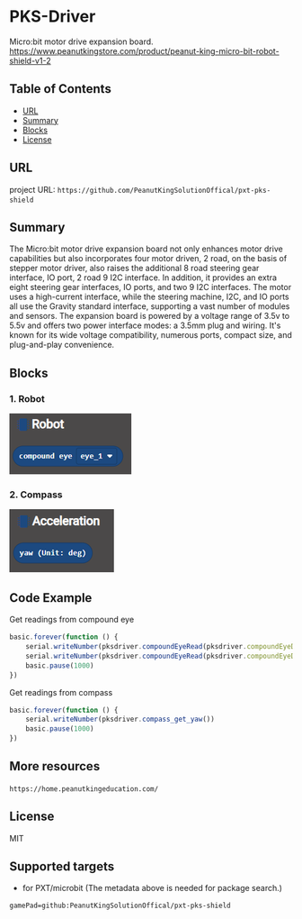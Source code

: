 # PKS-Driver

Micro:bit motor drive expansion board. \
https://www.peanutkingstore.com/product/peanut-king-micro-bit-robot-shield-v1-2

## Table of Contents

* [URL](#url)
* [Summary](#summary)
* [Blocks](#blocks)
* [License](#license)

## URL
project URL:  ```https://github.com/PeanutKingSolutionOffical/pxt-pks-shield```

## Summary
The Micro:bit motor drive expansion board not only enhances motor drive capabilities but also incorporates four motor driven, 2 road, on the basis of stepper motor driver, 
also raises the additional 8 road steering gear interface, IO port, 2 road 9 I2C interface.
In addition, it provides an extra eight steering gear interfaces, IO ports, and two 9 I2C interfaces.
The motor uses a high-current interface, while the steering machine, I2C, and IO ports all use the Gravity standard interface, supporting a vast number of modules and sensors. 
The expansion board is powered by a voltage range of 3.5v to 5.5v and offers two power interface modes: a 3.5mm plug and wiring. 
It's known for its wide voltage compatibility, numerous ports, compact size, and plug-and-play convenience.

## Blocks
### 1. Robot
![image](images/robot.png)

### 2. Compass
![image](images/compass.png)

## Code Example
Get readings from compound eye
```JavaScript
basic.forever(function () {
    serial.writeNumber(pksdriver.compoundEyeRead(pksdriver.compoundEyeData.max_eye))
    serial.writeNumber(pksdriver.compoundEyeRead(pksdriver.compoundEyeData.max_eye_value))
    basic.pause(1000)
})
```

Get readings from compass
```JavaScript
basic.forever(function () {
    serial.writeNumber(pksdriver.compass_get_yaw())
    basic.pause(1000)
})
```

## More resources
```https://home.peanutkingeducation.com/```

## License

MIT

## Supported targets

* for PXT/microbit
(The metadata above is needed for package search.)
```package
gamePad=github:PeanutKingSolutionOffical/pxt-pks-shield
```
